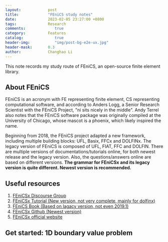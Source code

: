 ```yaml
---
layout:            post
title:             "FEniCS study notes"
date:              2023-02-05 23:27:00 +0800
tags:              Research
comments:			  true
category:          Features
catalog:    		  true
header-img: 		  "img/post-bg-e2e-ux.jpg"
header-mask:       0.3
author:            Changhao Li
---
```


This note records my study route of FEniCS, an open-source finite element library.

## About FEniCS

FEniCS is an acronym with FE representing finite element, CS representing computational software, and according to Anders Logg, a Senior Research Scientist with the FEniCS Project, "ni sits nicely in the middle". Andy Terrel also notes that the FEniCS software package was originally compiled at the University of Chicago, whose mascot is a phoenix, which likely inspired the name. 

Beginning from 2018, the FEniCS project adapted a new framework, including multiple building blocks: UFL, Basix, FFCx and DOLFINx. The legacy version of FEniCS is composed of UFL, FIAT, FFC and DOLFIN. There are multiple versions of documentations/tutorials online, for both newest release and the legacy version. Also, the questions/answers online are based on different versions. **The grammar for FEniCSx and its legacy version is quite different. Newest version is recommended.**

## Useful resources


1. [FEniCSx Discourse Group](https://fenicsproject.discourse.group)
2. [FEniCSx Tutorial (New version, not very complete, mainly for dolfinx)](https://jsdokken.com/dolfinx-tutorial/fem.html)
3. [FEniCS Book (Based on lagacy version, not even 2019.1)](http://launchpad.net/fenics-book/trunk/final/+download/fenics-book-2011-10-27-final.pdf)
4. [FEniCSx Github (Newest version)](https://github.com/FEniCS)
5. [FEniCSx official website](https://fenicsproject.org)

## Get started: 1D boundary value problem

